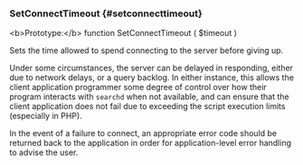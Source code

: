 ### SetConnectTimeout {#setconnecttimeout}

&lt;b&gt;Prototype:&lt;/b&gt; function SetConnectTimeout ( $timeout )

Sets the time allowed to spend connecting to the server before giving up.

Under some circumstances, the server can be delayed in responding, either due to network delays, or a query backlog. In either instance, this allows the client application programmer some degree of control over how their program interacts with `searchd` when not available, and can ensure that the client application does not fail due to exceeding the script execution limits (especially in PHP).

In the event of a failure to connect, an appropriate error code should be returned back to the application in order for application-level error handling to advise the user.